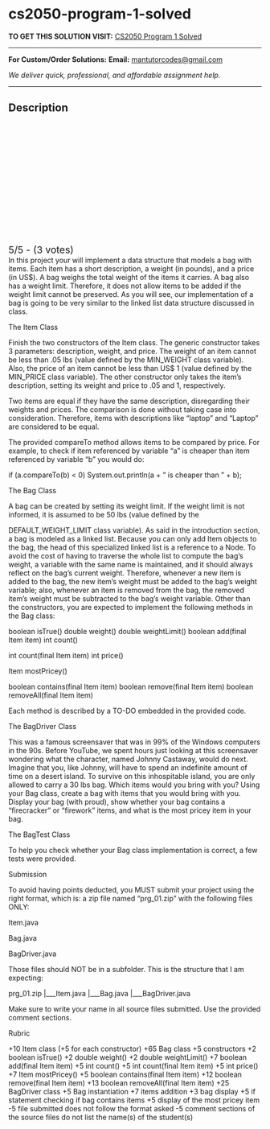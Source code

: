 # cs2050-program-1-solved
**TO GET THIS SOLUTION VISIT:** [CS2050 Program 1 Solved](https://mantutor.com/product/cs2050-instructions-solved-10/)


---

**For Custom/Order Solutions:** **Email:** mantutorcodes@gmail.com  

*We deliver quick, professional, and affordable assignment help.*

---

<h2>Description</h2>



<div class="kk-star-ratings kksr-auto kksr-align-center kksr-valign-top" data-payload="{&quot;align&quot;:&quot;center&quot;,&quot;id&quot;:&quot;112856&quot;,&quot;slug&quot;:&quot;default&quot;,&quot;valign&quot;:&quot;top&quot;,&quot;ignore&quot;:&quot;&quot;,&quot;reference&quot;:&quot;auto&quot;,&quot;class&quot;:&quot;&quot;,&quot;count&quot;:&quot;3&quot;,&quot;legendonly&quot;:&quot;&quot;,&quot;readonly&quot;:&quot;&quot;,&quot;score&quot;:&quot;5&quot;,&quot;starsonly&quot;:&quot;&quot;,&quot;best&quot;:&quot;5&quot;,&quot;gap&quot;:&quot;4&quot;,&quot;greet&quot;:&quot;Rate this product&quot;,&quot;legend&quot;:&quot;5\/5 - (3 votes)&quot;,&quot;size&quot;:&quot;24&quot;,&quot;title&quot;:&quot;CS2050 Program 1 Solved&quot;,&quot;width&quot;:&quot;138&quot;,&quot;_legend&quot;:&quot;{score}\/{best} - ({count} {votes})&quot;,&quot;font_factor&quot;:&quot;1.25&quot;}">

<div class="kksr-stars">

<div class="kksr-stars-inactive">
            <div class="kksr-star" data-star="1" style="padding-right: 4px">


<div class="kksr-icon" style="width: 24px; height: 24px;"></div>
        </div>
            <div class="kksr-star" data-star="2" style="padding-right: 4px">


<div class="kksr-icon" style="width: 24px; height: 24px;"></div>
        </div>
            <div class="kksr-star" data-star="3" style="padding-right: 4px">


<div class="kksr-icon" style="width: 24px; height: 24px;"></div>
        </div>
            <div class="kksr-star" data-star="4" style="padding-right: 4px">


<div class="kksr-icon" style="width: 24px; height: 24px;"></div>
        </div>
            <div class="kksr-star" data-star="5" style="padding-right: 4px">


<div class="kksr-icon" style="width: 24px; height: 24px;"></div>
        </div>
    </div>

<div class="kksr-stars-active" style="width: 138px;">
            <div class="kksr-star" style="padding-right: 4px">


<div class="kksr-icon" style="width: 24px; height: 24px;"></div>
        </div>
            <div class="kksr-star" style="padding-right: 4px">


<div class="kksr-icon" style="width: 24px; height: 24px;"></div>
        </div>
            <div class="kksr-star" style="padding-right: 4px">


<div class="kksr-icon" style="width: 24px; height: 24px;"></div>
        </div>
            <div class="kksr-star" style="padding-right: 4px">


<div class="kksr-icon" style="width: 24px; height: 24px;"></div>
        </div>
            <div class="kksr-star" style="padding-right: 4px">


<div class="kksr-icon" style="width: 24px; height: 24px;"></div>
        </div>
    </div>
</div>


<div class="kksr-legend" style="font-size: 19.2px;">
            5/5 - (3 votes)    </div>
    </div>
In this project your will implement a data structure that models a bag with items. Each item has a short description, a weight (in pounds), and a price (in US$). A bag weighs the total weight of the items it carries. A bag also has a weight limit. Therefore, it does not allow items to be added if the weight limit cannot be preserved. As you will see, our implementation of a bag is going to be very similar to the linked list data structure discussed in class.

The Item Class

Finish the two constructors of the Item class. The generic constructor takes 3 parameters: description, weight, and price. The weight of an item cannot be less than .05 lbs (value defined by the MIN_WEIGHT class variable). Also, the price of an item cannot be less than US$ 1 (value defined by the MIN_PRICE class variable). The other constructor only takes the item’s description, setting its weight and price to .05 and 1, respectively.

Two items are equal if they have the same description, disregarding their weights and prices. The comparison is done without taking case into consideration. Therefore, items with descriptions like “laptop” and “Laptop” are considered to be equal.

The provided compareTo method allows items to be compared by price. For example, to check if item referenced by variable “a” is cheaper than item referenced by variable “b” you would do:

if (a.compareTo(b) &lt; 0) System.out.println(a + ” is cheaper than ” + b);

The Bag Class

A bag can be created by setting its weight limit. If the weight limit is not informed, it is assumed to be 50 lbs (value defined by the

DEFAULT_WEIGHT_LIMIT class variable). As said in the introduction section, a bag is modeled as a linked list. Because you can only add Item objects to the bag, the head of this specialized linked list is a reference to a Node. To avoid the cost of having to traverse the whole list to compute the bag’s weight, a variable with the same name is maintained, and it should always reflect on the bag’s current weight. Therefore, whenever a new item is added to the bag, the new item’s weight must be added to the bag’s weight variable; also, whenever an item is removed from the bag, the removed item’s weight must be subtracted to the bag’s weight variable. Other than the constructors, you are expected to implement the following methods in the Bag class:

boolean isTrue() double weight() double weightLimit() boolean add(final Item item) int count()

int count(final Item item) int price()

Item mostPricey()

boolean contains(final Item item) boolean remove(final Item item) boolean removeAll(final Item item)

Each method is described by a TO-DO embedded in the provided code.

The BagDriver Class

This was a famous screensaver that was in 99% of the Windows computers in the 90s. Before YouTube, we spent hours just looking at this screensaver wondering what the character, named Johnny Castaway, would do next. Imagine that you, like Johnny, will have to spend an indefinite amount of time on a desert island. To survive on this inhospitable island, you are only allowed to carry a 30 lbs bag. Which items would you bring with you? Using your Bag class, create a bag with items that you would bring with you. Display your bag (with proud), show whether your bag contains a “firecracker” or “firework” items, and what is the most pricey item in your bag.

The BagTest Class

To help you check whether your Bag class implementation is correct, a few tests were provided.

Submission

To avoid having points deducted, you MUST submit your project using the right format, which is: a zip file named “prg_01.zip” with the following files ONLY:

Item.java

Bag.java

BagDriver.java

Those files should NOT be in a subfolder. This is the structure that I am expecting:

prg_01.zip |___Item.java |___Bag.java |___BagDriver.java

Make sure to write your name in all source files submitted. Use the provided comment sections.

Rubric

+10 Item class (+5 for each constructor) +65 Bag class +5 constructors +2 boolean isTrue() +2 double weight() +2 double weightLimit() +7 boolean add(final Item item) +5 int count() +5 int count(final Item item) +5 int price() +7 Item mostPricey() +5 boolean contains(final Item item) +12 boolean remove(final Item item) +13 boolean removeAll(final Item item) +25 BagDriver class +5 Bag instantiation +7 items addition +3 bag display +5 if statement checking if bag contains items +5 display of the most pricey item -5 file submitted does not follow the format asked -5 comment sections of the source files do not list the name(s) of the student(s)
